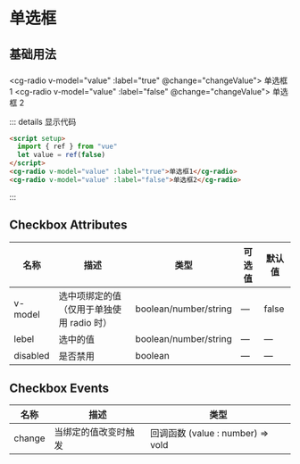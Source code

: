 # 单选框

###

## 基础用法

###

<script setup>
    import {ref} from 'vue'
    let value = ref(false)
    function changeValue (value) {
        console.log(value)
    }
</script>

<cg-radio v-model="value" :label="true" @change="changeValue">
单选框 1
</cg-radio>
<cg-radio v-model="value" :label="false" @change="changeValue">
单选框 2
</cg-radio>

::: details 显示代码

```html
<script setup>
  import { ref } from "vue"
  let value = ref(false)
</script>
<cg-radio v-model="value" :label="true">单选框1</cg-radio>
<cg-radio v-model="value" :label="false">单选框2</cg-radio>
```

:::

## Checkbox Attributes

| 名称     | 描述                                      | 类型                  | 可选值 | 默认值 |
| -------- | ----------------------------------------- | --------------------- | ------ | ------ |
| v-model  | 选中项绑定的值（仅用于单独使用 radio 时） | boolean/number/string | —      | false  |
| lebel    | 选中的值                                  | boolean/number/string | —      | —      |
| disabled | 是否禁用                                  | boolean               | —      | —      |

## Checkbox Events

| 名称   | 描述                 | 类型                              |
| ------ | -------------------- | --------------------------------- |
| change | 当绑定的值改变时触发 | 回调函数 (value : number) => vold |
